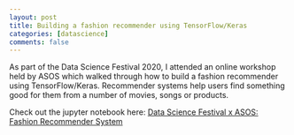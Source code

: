 ```yaml
---
layout: post
title: Building a fashion recommender using TensorFlow/Keras
categories: [datascience]
comments: false
---
```

As part of the Data Science Festival 2020, I attended an online workshop held by ASOS which walked through how to build a fashion recommender using TensorFlow/Keras. Recommender systems help users find something good for them from a number of movies, songs or products. 

Check out the jupyter notebook here: [Data Science Festival x ASOS: Fashion Recommender System](DSF_ASOS_Build_and_Deploy_a_Recommender_in_3_Hours_2.html)
